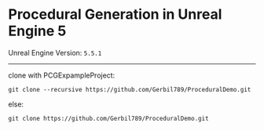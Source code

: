 # Procedural Generation in Unreal Engine 5
Unreal Engine Version: `5.5.1`

---
clone with PCGExpampleProject:

`git clone --recursive https://github.com/Gerbil789/ProceduralDemo.git`

else:

`git clone https://github.com/Gerbil789/ProceduralDemo.git`